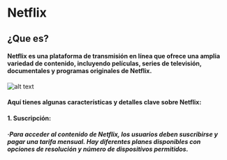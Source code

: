 # **Netflix**
## ¿Que es?
#### Netflix es una plataforma de transmisión en línea que ofrece una amplia variedad de contenido, incluyendo películas, series de televisión, documentales y programas originales de Netflix.
![alt text](https://images.ctfassets.net/4cd45et68cgf/Rx83JoRDMkYNlMC9MKzcB/2b14d5a59fc3937afd3f03191e19502d/Netflix-Symbol.png)
#### Aquí tienes algunas características y detalles clave sobre Netflix:
#### 1. **Suscripción:**
#####        ·Para acceder al contenido de Netflix, los usuarios deben suscribirse y pagar una tarifa mensual. Hay diferentes planes disponibles con opciones de resolución y número de dispositivos permitidos.
